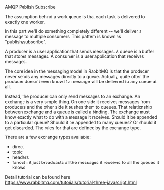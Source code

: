 AMQP Publish Subscribe

The assumption behind a work queue is that each task is delivered to exactly one worker.

In this part we'll do something completely different -- we'll deliver a message to multiple consumers.
This pattern is known as "publish/subscribe".

A producer is a user application that sends messages.
A queue is a buffer that stores messages.
A consumer is a user application that receives messages.

The core idea in the messaging model in RabbitMQ is that the producer never sends any messages directly to a queue.
Actually, quite often the producer doesn't even know if a message will be delivered to any queue at all.


Instead, the producer can only send messages to an exchange.
An exchange is a very simple thing. On one side it receives messages from producers and the other side it pushes them to queues.
That relationship between exchange and a queue is called a binding.
The exchange must know exactly what to do with a message it receives.
Should it be appended to a particular queue?
Should it be appended to many queues?
Or should it get discarded.
The rules for that are defined by the exchange type.

There are a few exchange types available:

- direct
- topic
- headers
- fanout : it just broadcasts all the messages it receives to all the queues it knows

Detail tutorial can be found here https://www.rabbitmq.com/tutorials/tutorial-three-javascript.html